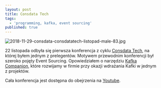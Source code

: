 ```yaml
---
layout: post
title: Consdata Tech
tags:
  - 'programming, kafka, event sourcing'
published: true
---
```


![2018-11-29-consdata-consdatatech-listopad-male-83.jpg]({{site.baseurl}}/img/2018-11-29-consdata-consdatatech-listopad-male-83.jpg)

22 listopada odbyła się pierwsza konferencja z cyklu [Consdata Tech](https://consdata.tech/), na której byłem jednym z prelegentów. Motywem przewodnim konferencji był szeroko pojęty Event Sourcing. Opowiedziałem o narzędziu [Kafka Companion](https://github.com/Consdata/kafka-companion), które rozwijamy w firmie przy okazji wdrażania Kafki w jednym z projektów.   

Cała konferencja jest dostępna do obejrzenia na [Youtube](https://www.youtube.com/watch?v=yi7r5K3_kIk).
